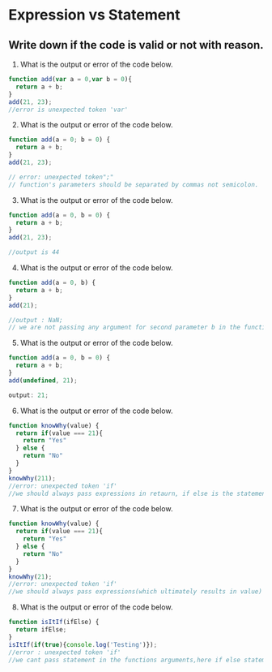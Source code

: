 # Expression vs Statement

## Write down if the code is valid or not with reason.

1. What is the output or error of the code below.

```js
function add(var a = 0,var b = 0){
  return a + b;
}
add(21, 23);
//error is unexpected token 'var'


```

2. What is the output or error of the code below.

```js
function add(a = 0; b = 0) {
  return a + b;
}
add(21, 23);

// error: unexpected token";"
// function's parameters should be separated by commas not semicolon.
```

3. What is the output or error of the code below.

```js
function add(a = 0, b = 0) {
  return a + b;
}
add(21, 23);

//output is 44
```

4. What is the output or error of the code below.

```js
function add(a = 0, b) {
  return a + b;
}
add(21);

//output : NaN;
// we are not passing any argument for second parameter b in the function invocation,it's taking it as undefined so addition of undefined and a number is NaN. 

```

5. What is the output or error of the code below.

```js
function add(a = 0, b = 0) {
  return a + b;
}
add(undefined, 21);

output: 21;
```

6. What is the output or error of the code below.

```js
function knowWhy(value) {
  return if(value === 21){
    return "Yes"
  } else {
    return "No"
  }
}
knowWhy(211);
//error: unexpected token 'if'
//we should always pass expressions in retaurn, if else is the statement not expression.
```

7. What is the output or error of the code below.

```js
function knowWhy(value) {
  return if(value === 21){
    return "Yes"
  } else {
    return "No"
  }
}
knowWhy(21);
//error: unexpected token 'if'
//we should always pass expressions(which ultimately results in value) in return, if else is the statement not expression.
```

8. What is the output or error of the code below.

```js
function isItIf(ifElse) {
  return ifElse;
}
isItIf(if(true){console.log('Testing')});
//error : unexpected token 'if'
//we cant pass statement in the functions arguments,here if else statement is passed in function arguments while invocating the function;
```

